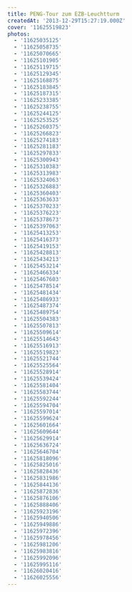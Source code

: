 ```yaml
---
title: PENG-Tour zum EZB-Leuchtturm
createdAt: '2013-12-29T15:27:19.000Z'
cover: '11625519823'
photos:
  - '11625035125'
  - '11625058735'
  - '11625070665'
  - '11625101905'
  - '11625119715'
  - '11625129345'
  - '11625168875'
  - '11625183845'
  - '11625187315'
  - '11625233385'
  - '11625238755'
  - '11625244125'
  - '11625253525'
  - '11625260375'
  - '11625266823'
  - '11625274183'
  - '11625281183'
  - '11625297833'
  - '11625300943'
  - '11625310383'
  - '11625313983'
  - '11625324063'
  - '11625326883'
  - '11625360403'
  - '11625363633'
  - '11625370233'
  - '11625376223'
  - '11625378673'
  - '11625397063'
  - '11625413253'
  - '11625416373'
  - '11625419153'
  - '11625428813'
  - '11625434213'
  - '11625453214'
  - '11625466334'
  - '11625467603'
  - '11625478514'
  - '11625481434'
  - '11625486933'
  - '11625487374'
  - '11625489754'
  - '11625504383'
  - '11625507813'
  - '11625509614'
  - '11625514643'
  - '11625516913'
  - '11625519823'
  - '11625521744'
  - '11625525564'
  - '11625528914'
  - '11625539424'
  - '11625581404'
  - '11625583744'
  - '11625592244'
  - '11625594704'
  - '11625597014'
  - '11625599624'
  - '11625601664'
  - '11625609644'
  - '11625629914'
  - '11625636724'
  - '11625646704'
  - '11625818096'
  - '11625825016'
  - '11625828436'
  - '11625831986'
  - '11625844136'
  - '11625872836'
  - '11625876106'
  - '11625888406'
  - '11625923196'
  - '11625940506'
  - '11625949886'
  - '11625972396'
  - '11625978456'
  - '11625981206'
  - '11625983816'
  - '11625992096'
  - '11625995116'
  - '11626020416'
  - '11626025556'
---
```


